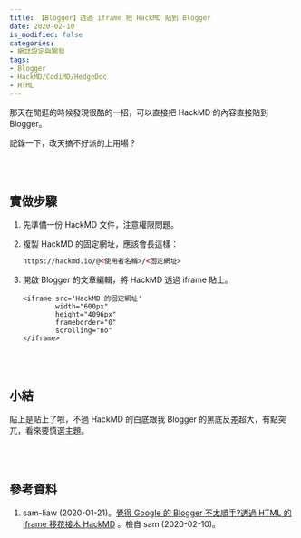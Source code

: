 ```yaml
---
title: 【Blogger】透過 iframe 把 HackMD 貼到 Blogger
date: 2020-02-10
is_modified: false
categories:
- 網誌設定與開發
tags:
- Blogger
- HackMD/CodiMD/HedgeDoc
- HTML
--- 
```


那天在閒逛的時候發現很酷的一招，可以直接把 HackMD 的內容直接貼到 Blogger。
 
記錄一下，改天搞不好派的上用場？

<!--more-->
<br><br> 

## 實做步驟
1. 先準備一份 HackMD 文件，注意權限問題。
2. 複製 HackMD 的固定網址，應該會長這樣：  
    ```html
    https://hackmd.io/@<使用者名稱>/<固定網址>
    ```
3. 開啟 Blogger 的文章編輯，將 HackMD 透過 iframe 貼上。

    ```htmlmixed
    <iframe src='HackMD 的固定網址' 
            width="600px" 
            height="4096px"
            frameborder="0" 
            scrolling="no"
    </iframe>
    ```

<br><br> 
 
## 小結 
貼上是貼上了啦，不過 HackMD 的白底跟我 Blogger 的黑底反差超大，有點突兀，看來要慎選主題。

<br><br> 

## 參考資料 
1. sam-liaw (2020-01-21)。[覺得 Google 的 Blogger 不太順手?透過 HTML 的 iframe 移花接木 HackMD](hhttps://sam1221.blogspot.com/2020/01/google-blogger-html-iframe-hackmd.html) 。檢自 sam (2020-02-10)。
